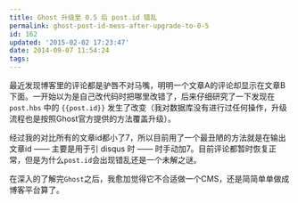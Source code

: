 ```yaml
---
title: Ghost 升级至 0.5 后 post.id 错乱
permalink: ghost-post-id-mess-after-upgrade-to-0-5
id: 162
updated: '2015-02-02 17:23:47'
date: 2014-09-07 11:54:24
tags:
---
```


最近发现博客里的评论都是驴唇不对马嘴，明明一个文章A的评论却显示在文章B下面。一开始以为是自己改代码时把哪里改错了，后来仔细研究了一下发现在 `post.hbs` 中的 `{{post.id}}` 发生了改变（我对数据库没有进行过任何操作，升级流程也是按照Ghost官方提供的方法覆盖升级）。

经过我的对比所有的文章id都小了7，所以目前用了一个最丑陋的方法就是在输出文章id —— 主要是用于引 disqus 时 —— 时手动加7。目前评论都暂时恢复正常，但是为什么`post.id`会出现错乱还是一个未解之谜。

在深入的了解完`Ghost`之后，我愈加觉得它不合适做一个CMS，还是简简单单做成博客平台算了。